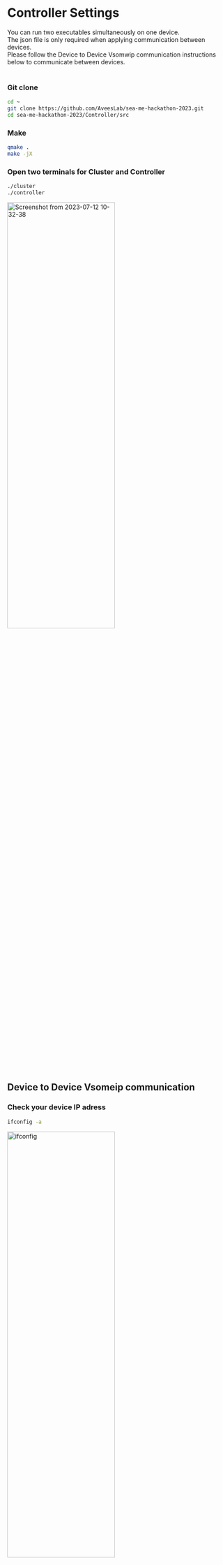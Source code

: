 # Controller Settings
You can run two executables simultaneously on one device.<br>
The json file is only required when applying communication between devices.<br>
Please follow the Device to Device Vsomwip communication instructions below to communicate between devices.<br>
<br>

### Git clone
```bash
cd ~
git clone https://github.com/AveesLab/sea-me-hackathon-2023.git
cd sea-me-hackathon-2023/Controller/src
```

### Make
```bash
qmake .
make -jX
```

### Open two terminals for Cluster and Controller
```bash
./cluster
./controller
```
<img src="https://github.com/AveesLab/sea-me-hackathon-2023/assets/125881959/511af2db-1641-4fba-a999-c82a4caa6c84" width="70%" height="50%" title="px(픽셀) 크기 설정" alt="Screenshot from 2023-07-12 10-32-38"></img><br><br><br>

## Device to Device Vsomeip communication


### Check your device IP adress
```bash
ifconfig -a
```
<img src="https://github.com/AveesLab/sea-me-hackathon-2023/assets/125881959/4f3a10b1-789a-44a2-9de4-06c5c214b0b5" width="70%" height="50%" title="px(픽셀) 크기 설정" alt="ifconfig"></img><br><br>

### network ping check
You can check if communication is possible by ping test between devices.

### ping to TX2
<img src="https://github.com/AveesLab/hackathon-someip/assets/125881959/06ef3f9e-3e89-468e-aa5b-1985d7b73dae" width="70%" height="50%" title="px(픽셀) 크기 설정" alt="ping_to_tx2"></img><br><br>


### ping to laptop
<img src="https://github.com/AveesLab/hackathon-someip/assets/125881959/349ef132-b782-4f6d-bb54-e722a2ff6308" width="70%" height="50%" title="px(픽셀) 크기 설정" alt="ping to laptop"></img><br><br>

### set route table
Below image is before add route table<br>
you have to set route table to use vsomeip communication
```bash
route -n // check your route table
```
<img src="https://github.com/AveesLab/sea-me-hackathon-2023/assets/125881959/146701fc-1170-4bf9-a48d-955b5fac4a66" width="70%" height="50%" title="px(픽셀) 크기 설정" alt="Screenshot from 2023-07-10 18-09-36"></img>


Add route table
```bash
sudo route add -nv 224.244.224.24X [your ethernet ID] // example: sudo route add -nv 224.244.224.243 wlo1
route -n
```
<img src="https://github.com/AveesLab/sea-me-hackathon-2023/assets/125881959/b1346758-c9a8-4575-97dd-5102d353b8a8" width="70%" height="50%" title="px(픽셀) 크기 설정" alt="Screenshot from 2023-07-10 18-10-28"></img>

# set vsomeip_client.json
```bash
cd sea-me-hackathon-2023/Controller/json
vim vsomeip_client.json
```
<img src="https://github.com/AveesLab/sea-me-hackathon-2023/assets/125881959/f85c7bb1-18b0-400e-8be7-0dfc4df93961" width="70%" height="50%" title="px(픽셀) 크기 설정" alt="json"></img>

Change the unicast number to your IP address.

Change the multicast number to the multicast number assigned to you.

### execute controller
```bash
cd ~
cd sea-me-hackathon-2023/Controller/src
qmake .
make -jX
chmod +x do_controller.sh // Commands with 'do_~.sh' are intended to be executed by applying the json file.
./do_controller.sh
```



### Controller display
<img src="https://github.com/AveesLab/sea-me-hackathon-2023/assets/125881959/31fb5ead-1796-49ba-a4fa-fa7fb004110e" width="70%" height="50%" title="px(픽셀) 크기 설정" alt="displaycontroller"></img>

